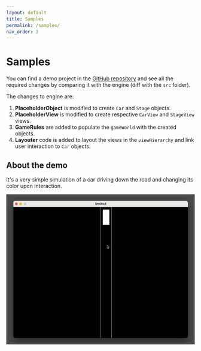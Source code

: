 ```yaml
---
layout: default
title: Samples
permalink: /samples/
nav_order: 3
---
```

# Samples
You can find a demo project in the [GitHub repository](https://github.com/kujunda-seda/new-kingdoms/tree/master/sample) and see all the required changes by comparing it with the engine (diff with the `src` folder).

The changes to engine are:
1. **PlaceholderObject** is modified to create `Car` and `Stage` objects.
2. **PlaceholderView** is modified to create respective `CarView` and `StageView` views.
3. **GameRules** are added to populate the `gameWorld` with the created objects.
4. **Layouter** code is added to layout the views in the `viewHierarchy` and link user interaction to `Car` objects.

## About the demo
It's a very simple simulation of a car driving down the road and changing its color upon interaction.

![video](../assets/images/sample.gif)
